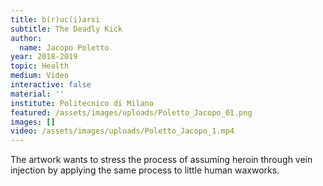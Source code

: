 ```yaml
---
title: b(r)uc(i)arsi
subtitle: The Deadly Kick
author:
  name: Jacopo Poletto
year: 2018-2019
topic: Health
medium: Video
interactive: false
material: ''
institute: Politecnico di Milano
featured: /assets/images/uploads/Poletto_Jacopo_01.png
images: []
video: /assets/images/uploads/Poletto_Jacopo_1.mp4
---
```

The artwork wants to stress the process of assuming heroin through vein injection by applying the same process to little human waxworks.
